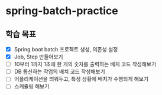 # spring-batch-practice

## 학습 목표
- [x] Spring boot batch 프로젝트 생성, 의존성 설정
- [x] Job, Step 만들어보기
- [ ] 10부터 1까지 1초에 한 개의 숫자를 출력하는 배치 코드 작성해보기
- [ ] DB 통신하는 작업의 배치 코드 작성해보기
- [ ] 어플리케이션을 띄워두고, 특정 상황에 배치가 수행되게 해보기
- [ ] 스케쥴링 해보기
